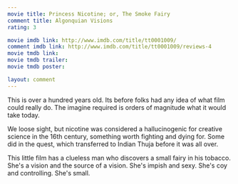 ```yaml
---
movie title: Princess Nicotine; or, The Smoke Fairy
comment title: Algonquian Visions
rating: 3

movie imdb link: http://www.imdb.com/title/tt0001009/
comment imdb link: http://www.imdb.com/title/tt0001009/reviews-4
movie tmdb link: 
movie tmdb trailer: 
movie tmdb poster: 

layout: comment
---
```


This is over a hundred years old. Its before folks had any idea of what film could really do. The imagine required is orders of magnitude what it would take today.

We loose sight, but nicotine was considered a hallucinogenic for creative science in the 16th century, something worth fighting and dying for. Some did in the quest, which transferred to Indian Thuja before it was all over.

This little film has a clueless man who discovers a small fairy in his tobacco. She's a vision and the source of a vision. She's impish and sexy. She's coy and controlling. She's small.